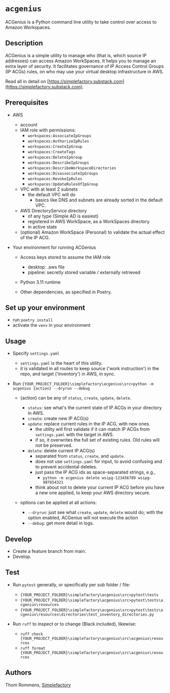 # `acgenius`

ACGenius is a Python command line utility to take control over access 
to Amazon Workspaces.

## Description

ACGenius is a simple utility to manage who (that is, which source IP addresses) 
can access Amazon WorkSpaces. It helps you to manage an extra layer of security. 
It facilitates governance of IP Access Control Groups (IP ACGs) rules, 
on who may use your virtual desktop infrastructure in AWS. 

Read all in detail on [https://simplefactory.substack.com](https://simplefactory.substack.com).

## Prerequisites

- AWS
    - account
    - IAM role with permissions: 
        - `workspaces:AssociateIpGroups`
        - `workspaces:AuthorizeIpRules`
        - `workspaces:CreateIpGroup`
        - `workspaces:CreateTags`
        - `workspaces:DeleteIpGroup`
        - `workspaces:DescribeIpGroups`
        - `workspaces:DescribeWorkspaceDirectories`
        - `workspaces:DisassociateIpGroups`
        - `workspaces:RevokeIpRules`
        - `workspaces:UpdateRulesOfIpGroup`
    - VPC with at least 2 subnets
        - the default VPC will do
            - basics like DNS and subnets are already sorted in the default VPC.
    - AWS DirectoryService directory    
        - of any type (Simple AD is easiest)
        - registered in AWS WorkSpace, as a WorkSpaces directory
        - in active state
     - (optional) Amazon WorkSpace (Personal) to validate the actual effect of the IP ACG.

- Your environment for running ACGenius
    - Access keys stored to assume the IAM role
        - desktop: .aws file
        - pipeline: secretly stored variable / externally retrieved

    - Python 3.11 runtime
    - Other dependencies, as specified in Poetry.

## Set up your environment

- run `poetry install`
- activate the `venv` in your environment

## Usage

- Specify `settings.yaml`
    - `settings.yaml` is the heart of this utility.
    - it is validated in all routes to keep source ('work instruction') in the repo, 
    and target ('inventory') in AWS, in sync.

- Run 
`{YOUR_PROJECT_FOLDER}\simplefactory\acgenius\src>python -m acgenius {action} --dryrun --debug`
    - {action} can be any of `status`, `create`, `update`, `delete`.
        - `status`: see what's the current state of IP ACGs in your directory in AWS.
        - `create`: create new IP ACG(s)
        - `update`: replace current rules in the IP ACG, with new ones.
            - the utility will first validate if it can match IP ACGs 
            from `settings.yaml` with the target in AWS. 
            - if so, it overwrites the full set of existing rules. 
            Old rules will not be preserved.
        - `delete`: delete current IP ACG(s)
            - separated from `status`, `create`, and `update`.
            - does not use `settings.yaml` for input, to avoid confusing 
            and to prevent accidental deletes. 
            - just pass the IP ACG ids as space-separated strings, e.g., 
                - `python -m acgenius delete wsipg-123456789 wsipg-987654321`
            - think about not to delete your current IP ACG
            before you have a new one applied, to keep your AWS directory secure.
            
    - options can be applied at all actions:
        - `--dryrun`: just see what `create`, `update`, `delete` would do;
        with the option enabled, ACGenius will not execute the action
        - `--debug`: get more detail in logs.        


## Develop

- Create a feature branch from main.
- Develop.

## Test

- Run `pytest` generally, or specifically per sub folder / file:
    - `{YOUR_PROJECT_FOLDER}\simplefactory\acgenius\src>pytest\tests`
    - `{YOUR_PROJECT_FOLDER}\simplefactory\acgenius\src>pytest\tests\acgenius\resources`
    - `{YOUR_PROJECT_FOLDER}\simplefactory\acgenius\src>pytest\tests\acgenius\resources\directories\test_inventory_directories.py`

- Run `ruff` to inspect or to change (Black included), likewise:
    - `ruff check {YOUR_PROJECT_FOLDER}\simplefactory\acgenius\src\acgenius\resources`
    - `ruff format {YOUR_PROJECT_FOLDER}\simplefactory\acgenius\src\acgenius\resources`


## Authors

Thom Rommens, [Simplefactory](https://simplefactory.substack.com)
